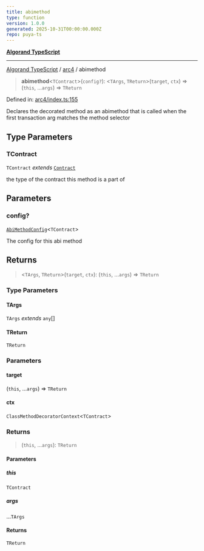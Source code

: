 ```yaml
---
title: abimethod
type: function
version: 1.0.0
generated: 2025-10-31T00:00:00.000Z
repo: puya-ts
---
```


[**Algorand TypeScript**](/reference/algorand-typescript/api/readme/)

---

[Algorand TypeScript](docs/_md/modules) / [arc4](docs/_md/arc4/README) / abimethod

> **abimethod**\<`TContract`\>(`config?`): \<`TArgs`, `TReturn`\>(`target`, `ctx`) => (`this`, ...`args`) => `TReturn`

Defined in: [arc4/index.ts:155](https://github.com/algorandfoundation/puya-ts/blob/main/packages/algo-ts/src/arc4/index.ts#L155)

Declares the decorated method as an abimethod that is called when the first transaction arg matches the method selector

## Type Parameters

### TContract

`TContract` _extends_ [`Contract`](/reference/algorand-typescript/api/arc4/classes/contract/)

the type of the contract this method is a part of

## Parameters

### config?

[`AbiMethodConfig`](/reference/algorand-typescript/api/arc4/type-aliases/abimethodconfig/)\<`TContract`\>

The config for this abi method

## Returns

> \<`TArgs`, `TReturn`\>(`target`, `ctx`): (`this`, ...`args`) => `TReturn`

### Type Parameters

#### TArgs

`TArgs` _extends_ `any`[]

#### TReturn

`TReturn`

### Parameters

#### target

(`this`, ...`args`) => `TReturn`

#### ctx

`ClassMethodDecoratorContext`\<`TContract`\>

### Returns

> (`this`, ...`args`): `TReturn`

#### Parameters

##### this

`TContract`

##### args

...`TArgs`

#### Returns

`TReturn`
